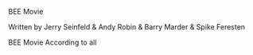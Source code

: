 BEE Movie

Written by Jerry Seinfeld & Andy Robin & Barry Marder & Spike Feresten


BEE Movie
According to all 